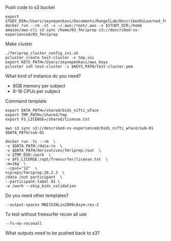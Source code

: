 
Push code to s3 bucket

```
export STUDY_DIR=/Users/zeynepenkavi/Documents/RangelLab/DescribedVsLearned_fmri/preproc
docker run --rm -it -v ~/.aws:/root/.aws -v $STUDY_DIR:/home amazon/aws-cli s3 sync /home/03_fmriprep s3://described-vs-experienced/03_fmriprep
```

Make cluster
```
./fmriprep_cluster_config_ini.sh
pcluster create test-cluster -c tmp.ini
export KEYS_PATH=/Users/zeynepenkavi/aws_keys
pcluster ssh test-cluster -i $KEYS_PATH/test-cluster.pem
```

What kind of instance do you need?  
- 8GB memory per subject
- 8-16 CPUs per subject

Command template

```
export DATA_PATH=/shared/bids_nifti_wface
export TMP_PATH=/shared/tmp
export FS_LICENSE=/shared/license.txt

aws s3 sync s3://described-vs-experienced/bids_nifti_wface/sub-01 $DATA_PATH/sub-01

docker run -ti --rm  \
-v $DATA_PATH:/data:ro  \
-v $DATA_PATH/derivatives/fmriprep:/out  \
-v $TMP_DIR:/work  \
-v $FS_LICENSE:/opt/freesurfer/license.txt  \
-m=16g  \
--cpus="12"  \
nipreps/fmriprep:20.2.3  \
/data /out participant  \
--participant-label 01 \
-w /work --skip_bids_validation
```

Do you need other templates?
```
--output-spaces MNI152NLin2009cAsym:res-2
```

To test without freesurfer recon all use
```
--fs-no-reconall
```

What outputs need to be pushed back to s3?
